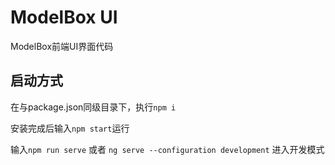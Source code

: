 # ModelBox UI

ModelBox前端UI界面代码

## 启动方式
在与package.json同级目录下，执行`npm i`

安装完成后输入`npm start`运行

输入`npm run serve` 或者 `ng serve --configuration development` 进入开发模式